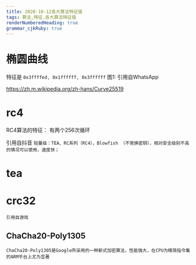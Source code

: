 ```yaml
---
title: 2020-10-12各大算法特征值 
tags: 算法,特征,各大算法特征值
renderNumberedHeading: true
grammar_cjkRuby: true
---
```



# 椭圆曲线
特征是
`0x3ffffed, 0x1ffffff, 0x3ffffff`
图1: 引用自WhatsApp

https://zh.m.wikipedia.org/zh-hans/Curve25519


# rc4
RC4算法的特征： 有两个256次循环

引用自抖音
`轻量级：TEA、RC系列（RC4），Blowfish （不常换密钥），相对安全级别不高的情况可以使用，速度快；`

# tea

# crc32
`引用自游戏`

## ChaCha20-Poly1305
	ChaCha20-Poly1305是Google所采用的一种新式加密算法，性能强大，在CPU为精简指令集的ARM平台上尤为显著
	
	




